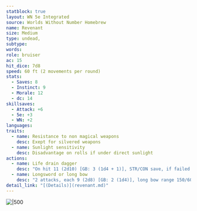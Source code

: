 ```yaml
---
statblock: true
layout: WN 5e Integrated
source: Worlds Without Number Homebrew
name: Revenant
size: Medium
type: undead,
subtype: 
words: 
role: bruiser
ac: 15
hit_dice: 7d8
speed: 60 ft (2 movements per round)
stats:
  - Saves: 8
  - Instinct: 9
  - Morale: 12
  - dc: 14
skillsaves:
  - Attack: +6
  - 5e: +3
  - WN: +2
languages: 
traits:
  - name: Resistance to non magical weapons
    desc: Exept for silvered weapons
  - name: Sunlight sensitivity
    desc: Disadvantage on rolls if under direct sunlight
actions:
  - name: Life drain dagger
    desc: "On hit 11 (2d10) [GB: 3 (1d4 + 1)], STR/CON save, if failed: recovers revenant's hp and drains hp maximum until long rest. 1 pt."
  - name: Longsword or long bow
    desc: "2 attacks, each 9 (2d8) [GB: 2 (1d4)], long bow range 150/600 ft."
detail_link: "[(Details)](revenant.md)"
---
```


![|500](https://i.imgur.com/K8tCKbC.png)
